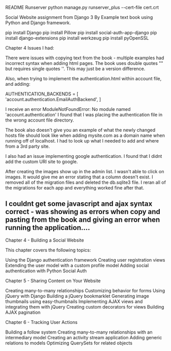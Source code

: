README
Runserver
python manage.py runserver_plus --cert-file cert.crt


Social Website assignment from Django 3 By Example text book
using Python and Django framework. 

pip install Django
pip install Pillow
pip install social-auth-app-django
pip install django-extensions
pip install werkzeug
pip install pyOpenSSL

Chapter 4 Issues I had:

There were issues with copying text from the book - multiple
examples had incorrect syntax when adding html 
pages. The book uses double quotes "" but requires 
single quotes ''. This may just be a version difference.

Also, when trying to implement the authentication.html within account file, and adding: 

AUTHENTICATION_BACKENDS = [
    'account.authentication.EmailAuthBackend',
]

I receive an error ModuleNotFoundError: No module named 'account.authentication'
I found that I was placing the authentication file in the wrong account file directory.

The book also doesn't give you an example 
of what the newly changed hosts file should look like when 
adding mysite.com as a domain name when running off of 
localhost. I had to look up what I needed to add 
and where from a 3rd party site. 

I also had an issue implementing google authentication. I found that I didnt add the custom URl site to google.


After creating the images show up in the admin list. I wasn't able to click on images. It would give me an error stating that a column doesn't exist. I removed all of the migration files and deleted the 
db.sqlite3 file. I reran all of the migrations for each app and everything worked fine after that.


I couldnt get some javascript and ajax syntax correct - was showing as errors when copy and pasting from the book and giving an error when running the application....
---------------------------------------------------------------------------------


Chapter 4 - Building a Social Website

This chapter covers the following topics:

Using the Django authentication framework
Creating user registration views
Extending the user model with a custom profile model
Adding social authentication with Python Social Auth

Chapter 5 - Sharing Content on Your Website

Creating many-to-many relationships
Customizing behavior for forms
Using jQuery with Django
Building a jQuery bookmarklet
Generating image thumbnails using easy-thumbnails
Implementing AJAX views and integrating them with jQuery
Creating custom decorators for views
Building AJAX pagination

Chapter 6 - Tracking User Actions

Building a follow system
Creating many-to-many relationships with an intermediary model
Creating an activity stream application
Adding generic relations to models
Optimizing QuerySets for related objects